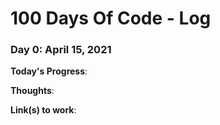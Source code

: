 # 100 Days Of Code - Log

### Day 0: April 15, 2021

**Today's Progress**: 

**Thoughts**: 

**Link(s) to work**: 

